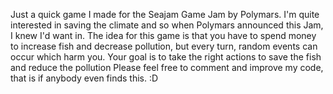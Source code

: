 Just a quick game I made for the Seajam Game Jam by Polymars. I'm quite interested in saving the climate and so when Polymars announced this Jam, I knew I'd want in.
The idea for this game is that you have to spend money to increase fish and decrease pollution, but every turn, random events can occur which harm you. 
Your goal is to take the right actions to save the fish and reduce the pollution
Please feel free to comment and improve my code, that is if anybody even finds this. :D
